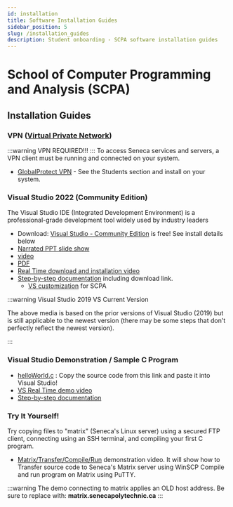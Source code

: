```yaml
---
id: installation
title: Software Installation Guides
sidebar_position: 5
slug: /installation_guides
description: Student onboarding - SCPA software installation guides
---
```


# School of Computer Programming and Analysis \(SCPA\)

## Installation Guides

### VPN ([Virtual Private Network](https://en.wikipedia.org/wiki/Virtual_private_network))

:::warning VPN REQUIRED!!!
:::
To access Seneca services and servers,
a VPN client must be running and connected on your system.

- [GlobalProtect VPN](https://students.senecapolytechnic.ca/spaces/186/it-services/wiki/view/1024/vpn) - See the Students section and install on your system.

### Visual Studio 2022 (Community Edition)

The Visual Studio IDE \(Integrated Development Environment\) is a professional-grade development tool widely used by industry leaders

- Download: [Visual Studio - Community Edition](https://visualstudio.microsoft.com/free-developer-offers/) is free! See install details below
- [Narrated PPT slide show](../static/media/Visual_Studio_install_narrated_PPT.ppsx)
- [video](../static/media/Visual_Studio_install_narrated_PPT.mp4)
- [PDF](../static/media/Visual_Studio_install.pdf)
- [Real Time download and installation video](../static/media/Visual_Studio_download_and_install_live_demo.mp4)
- [Step-by-step documentation](../static/media/CP4P_Week1_VS_2019_demo.pdf) including download link.
  - [VS customization](../static/media/Visual%20Studio%20customization.pdf) for SCPA

:::warning Visual Studio 2019 VS Current Version

The above media is based on the prior versions of Visual Studio (2019) but is still applicable to the newest version (there may be some steps that don't perfectly reflect the newest version).

:::

### Visual Studio Demonstration / Sample C Program

- [helloWorld.c](../static/media/helloWorld.c) : Copy the source code from this link and paste it into Visual Studio!
- [VS Real Time demo video](../static/media/Visual_Studio_helloWorld_demo.mp4)
- [Step-by-step documentation](../static/media/CP4P_Week1_VS_2019_demo.pdf)

### Try It Yourself!

Try copying files to "matrix" (Seneca's Linux server) using a secured FTP client, connecting using an SSH terminal, and compiling your first C program.

- [Matrix/Transfer/Compile/Run](../static/media/maxtrix_transfer_compile_run.mp4) demonstration video. It will show how to Transfer source code to Seneca's Matrix server using WinSCP Compile and run program on Matrix using PuTTY.

:::warning
The demo connecting to matrix applies an OLD host address. Be sure to replace with: **matrix.senecapolytechnic.ca**
:::

